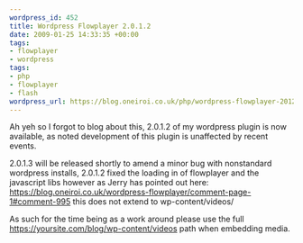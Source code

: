 ```yaml
--- 
wordpress_id: 452
title: Wordpress Flowplayer 2.0.1.2
date: 2009-01-25 14:33:35 +00:00
tags: 
- flowplayer
- wordpress
tags: 
- php
- flowplayer
- flash
wordpress_url: https://blog.oneiroi.co.uk/php/wordpress-flowplayer-2012
---
```

Ah yeh so I forgot to blog about this, 2.0.1.2 of my wordpress plugin is now available, as noted development of this plugin is unaffected by recent events.

2.0.1.3 will be released shortly to amend a minor bug with nonstandard wordpress installs, 2.0.1.2 fixed the loading in of flowplayer and the javascript libs however as Jerry has pointed out here: <a href="https://blog.oneiroi.co.uk/wordpress-flowplayer/comment-page-1#comment-995">https://blog.oneiroi.co.uk/wordpress-flowplayer/comment-page-1#comment-995</a> this does not extend to wp-content/videos/

As such for the time being as a work around please use the full https://yoursite.com/blog/wp-content/videos path when embedding media.
